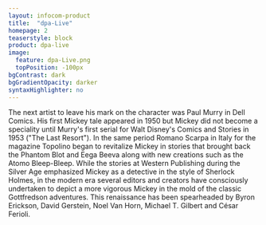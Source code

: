 ```yaml
---
layout: infocom-product
title:  "dpa-Live"
homepage: 2
teaserstyle: block
product: dpa-live
image:
  feature: dpa-Live.png
  topPosition: -100px
bgContrast: dark
bgGradientOpacity: darker
syntaxHighlighter: no
---
```

The next artist to leave his mark on the character was Paul Murry in Dell Comics. His first Mickey tale appeared in 1950 but Mickey did not become a speciality until Murry's first serial for Walt Disney's Comics and Stories in 1953 ("The Last Resort"). In the same period Romano Scarpa in Italy for the magazine Topolino began to revitalize Mickey in stories that brought back the Phantom Blot and Eega Beeva along with new creations such as the Atomo Bleep-Bleep. While the stories at Western Publishing during the Silver Age emphasized Mickey as a detective in the style of Sherlock Holmes, in the modern era several editors and creators have consciously undertaken to depict a more vigorous Mickey in the mold of the classic Gottfredson adventures. This renaissance has been spearheaded by Byron Erickson, David Gerstein, Noel Van Horn, Michael T. Gilbert and César Ferioli.
